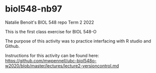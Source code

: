 # biol548-nb97
Natalie Benoit's BIOL 548 repo
Term 2 2022

This is the first class exercise for BIOL 548-O

The purpose of this activity was to practice interfacing with R studio and Github. 

Instructions for this activity can be found here: https://github.com/mwpennell/ubc-biol548o-w2020/blob/master/lectures/lecture2-versioncontrol.md
